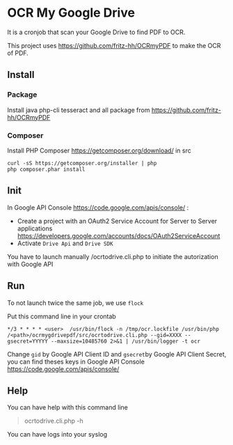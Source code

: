 # OCR My Google Drive

It is a cronjob that scan your Google Drive to find PDF to OCR.

This project uses https://github.com/fritz-hh/OCRmyPDF to make the OCR of PDF.


## Install

### Package
Install java php-cli tesseract and all package from  https://github.com/fritz-hh/OCRmyPDF

### Composer
Install PHP Composer https://getcomposer.org/download/ in src

```
curl -sS https://getcomposer.org/installer | php
php composer.phar install
```

## Init

In Google API Console https://code.google.com/apis/console/ :
* Create a project with an OAuth2 Service Account for Server to Server applications https://developers.google.com/accounts/docs/OAuth2ServiceAccount
* Activate `Drive Api` and `Drive SDK`



You have to launch manually /ocrtodrive.cli.php to initiate the autorization with Google API

## Run
To not launch twice the same job, we use `flock`

Put this command line in your crontab

```
*/3 * * * *	<user>	/usr/bin/flock -n /tmp/ocr.lockfile /usr/bin/php /<path>/ocrmygdrivepdf/src/ocrtodrive.cli.php --gid=XXXX --gsecret=YYYYY --maxsize=10485760 2>&1 | /usr/bin/logger -t ocr
```
Change `gid` by Google API Client ID and `gsecret`by Google API Client Secret, you can find theses keys in Google API Console  https://code.google.com/apis/console/


## Help

You can have help with this command line
> ocrtodrive.cli.php -h

You can have logs into your syslog
